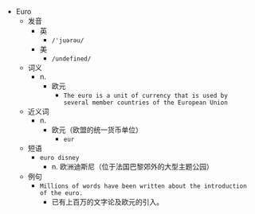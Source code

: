 - Euro
  - 发音
    - 英
      - `/'juərəu/`
    - 美
      - `/undefined/`
  - 词义
    - n.
      - 欧元
        - `The euro is a unit of currency that is used by several member countries of the European Union`
  - 近义词
    - n.
      - 欧元（欧盟的统一货币单位）
        - `eur`
  - 短语
    - `euro disney`
      - n. 欧洲迪斯尼（位于法国巴黎郊外的大型主题公园） 
  - 例句
    - `Millions of words have been written about the introduction of the euro.`
      - 已有上百万的文字论及欧元的引入。

